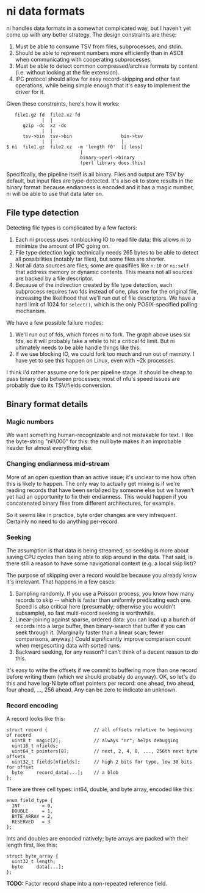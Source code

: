 # ni data formats
ni handles data formats in a somewhat complicated way, but I haven't yet come
up with any better strategy. The design constraints are these:

1. Must be able to consume TSV from files, subprocesses, and stdin.
2. Should be able to represent numbers more efficiently than in ASCII when
   communicating with cooperating subprocesses.
3. Must be able to detect common compressed/archive formats by content (i.e.
   without looking at the file extension).
4. IPC protocol should allow for easy record-skipping and other fast
   operations, while being simple enough that it's easy to implement the driver
   for it.

Given these constraints, here's how it works:

```
   file1.gz fd  file2.xz fd
             |  |
      gzip -dc  xz -dc
             |  |
      tsv->bin  tsv->bin                  bin->tsv
             |  |                         |
$ ni  file1.gz  file2.xz  -m 'length f0'  [| less]
                           |
                           binary->perl->binary
                           (perl library does this)
```

Specifically, the pipeline itself is all binary. Files and output are TSV by
default, but input files are type-detected. It's also ok to store results in
the binary format: because endianness is encoded and it has a magic number, ni
will be able to use that data later on.

## File type detection
Detecting file types is complicated by a few factors:

1. Each ni process uses nonblocking IO to read file data; this allows ni to
   minimize the amount of IPC going on.
2. File type detection logic technically needs 265 bytes to be able to detect
   all possibilities (notably tar files), but some files are shorter.
3. Not all data sources are files; some are quasifiles like `n:10` or `ni:self`
   that address memory or dynamic contents. This means not all sources are
   backed by a file descriptor.
4. Because of the indirection created by file type detection, each subprocess
   requires two fds instead of one, plus one for the original file, increasing
   the likelihood that we'll run out of file descriptors. We have a hard limit
   of 1024 for `select()`, which is the only POSIX-specified polling mechanism.

We have a few possible failure modes:

1. We'll run out of fds, which forces ni to fork. The graph above uses six fds,
   so it will probably take a while to hit a critical fd limit. But ni
   ultimately needs to be able handle things like this.
2. If we use blocking IO, we could fork too much and run out of memory. I have
   yet to see this happen on Linux, even with ~2k processes.

I think I'd rather assume one fork per pipeline stage. It should be cheap to
pass binary data between processes; most of nfu's speed issues are probably due
to its TSV/fields conversion.

## Binary format details
### Magic numbers
We want something human-recognizable and not mistakable for text. I like the
byte-string "ni!\000" for this: the null byte makes it an improbable header for
almost everything else.

### Changing endianness mid-stream
More of an open question than an active issue; it's unclear to me how often
this is likely to happen. The only way to actually get mixing is if we're
reading records that have been serialized by someone else but we haven't yet
had an opportunity to fix their endianness. This would happen if you
concatenated binary files from different architectures, for example.

So it seems like in practice, byte order changes are very infrequent. Certainly
no need to do anything per-record.

### Seeking
The assumption is that data is being streamed, so seeking is more about saving
CPU cycles than being able to skip around in the data. That said, is there
still a reason to have some navigational context (e.g. a local skip list)?

The purpose of skipping over a record would be because you already know it's
irrelevant. That happens in a few cases:

1. Sampling randomly. If you use a Poisson process, you know how many records
   to skip -- which is faster than uniformly predicating each one. Speed is
   also critical here (presumably; otherwise you wouldn't subsample), so fast
   multi-record seeking is worthwhile.
2. Linear-joining against sparse, ordered data: you can load up a bunch of
   records into a large buffer, then binary-search that buffer if you can seek
   through it. (Marginally faster than a linear scan; fewer comparisons,
   anyway.) Could significantly improve comparison count when mergesorting data
   with sorted runs.
3. Backward seeking, for any reason? I can't think of a decent reason to do
   this.

It's easy to write the offsets if we commit to buffering more than one record
before writing them (which we should probably do anyway). OK, so let's do this
and have log-N byte offset pointers per record: one ahead, two ahead, four
ahead, ..., 256 ahead. Any can be zero to indicate an unknown.

### Record encoding
A record looks like this:

```
struct record {                 // all offsets relative to beginning of record
  uint8_t  magic[2];            // always "nr"; helps debugging
  uint16_t nfields;
  uint64_t pointers[8];         // next, 2, 4, 8, ..., 256th next byte offsets
  uint32_t fields[nfields];     // high 2 bits for type, low 30 bits for offset
  byte     record_data[...];    // a blob
};
```

There are three cell types: int64, double, and byte array, encoded like this:

```
enum field_type {
  INT        = 0,
  DOUBLE     = 1,
  BYTE_ARRAY = 2,
  RESERVED   = 3
};
```

Ints and doubles are encoded natively; byte arrays are packed with their length
first, like this:

```
struct byte_array {
  uint32_t length;
  byte     data[...];
};
```

**TODO:** Factor record shape into a non-repeated reference field.
